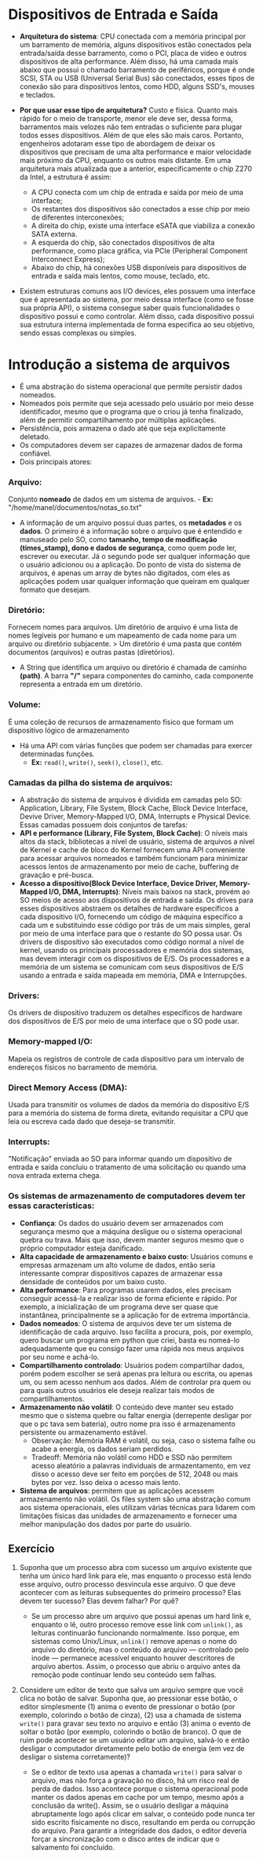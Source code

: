 # Dispositivos de Entrada e Saída
- **Arquitetura do sistema**: CPU conectada com a memória principal por um barramento de memória, alguns dispositivos estão conectados pela entrada/saída desse barramento, como o PCI, placa de vídeo e outros dispositivos de alta performance. Além disso, há uma camada mais abaixo que possui o chamado barramento de periféricos, porque é onde SCSI, STA ou USB (Universal Serial Bus) são conectados, esses tipos de conexão são para dispositivos lentos, como HDD, alguns SSD's, mouses e teclados.
- **Por que usar esse tipo de arquitetura?**
	Custo e física. Quanto mais rápido for o meio de transporte, menor ele deve ser, dessa forma, barramentos mais velozes não tem entradas o suficiente para plugar todos esses dispositivos. Além de que eles são mais caros. Portanto, engenheiros adotaram esse tipo de abordagem de deixar os dispositivos que precisam de uma alta performance e maior velocidade mais próximo da CPU, enquanto os outros mais distante.
	Em uma arquitetura mais atualizada que a anterior, especificamente o chip Z270 da Intel, a estrutura é assim:
  - A CPU conecta com um chip de entrada e saída por meio de uma interface;
  - Os restantes dos dispositivos são conectados a esse chip por meio de diferentes interconexões;
  - A direita do chip, existe uma interface eSATA que viabiliza a conexão SATA externa.
  - A esquerda do chip, são conectados dispositivos de alta performance, como placa gráfica, via PCIe (Peripheral Component Interconnect Express);
  - Abaixo do chip, há conexões USB disponíveis para dispositivos de entrada e saída mais lentos, como mouse, teclado, etc.

- Existem estruturas comuns aos I/O devices, eles possuem uma interface que é apresentada ao sistema, por meio dessa interface (como se fosse sua própria API), o sistema consegue saber quais funcionalidades o dispositivo possui e como controlar. Além disso, cada dispositivo possui sua estrutura interna implementada de forma especifica ao seu objetivo, sendo essas complexas ou simples.

# Introdução a sistema de arquivos
- É uma abstração do sistema operacional que permite persistir dados nomeados.
- Nomeados pois permite que seja acessado pelo usuário por meio desse identificador, mesmo que o programa que o criou já tenha finalizado, além de permitir compartilhamento por múltiplas aplicações.
- Persistência, pois armazena o dado até que seja explicitamente deletado.
- Os computadores devem ser capazes de armazenar dados de forma confiável.
- Dois principais atores: 
### Arquivo:
Conjunto **nomeado** de dados em um sistema de arquivos.
    - **Ex:** "/home/manel/documentos/notas_so.txt"
  - A informação de um arquivo possui duas partes, os **metadados** e os **dados**. O primeiro é a informação sobre o arquivo que é entendido e manuseado pelo SO, como **tamanho, tempo de modificação (times_stamp), dono e dados de segurança**, como quem pode ler, escrever ou executar. Já o segundo pode ser qualquer informação que o usuário adicionou ou a aplicação. Do ponto de vista do sistema de arquivos, é apenas um array de bytes não digitados, com eles as aplicações podem usar qualquer informação que queiram em qualquer formato que desejam.
### Diretório:
Fornecem nomes para arquivos. Um diretório de arquivo é uma lista de nomes legíveis por humano e um mapeamento de cada nome para um arquivo ou diretório subjacente.
		> Um diretório é uma pasta que contém documentos (arquivos) e outras pastas (diretórios).
- A String que identifica um arquivo ou diretório é chamada de caminho **(path)**. A barra **"/"** separa componentes do caminho, cada componente representa a entrada em um diretório.	
### Volume:
É uma coleção de recursos de armazenamento físico que formam um dispositivo lógico de armazenamento
- Há uma API com várias funções que podem ser chamadas para exercer determinadas funções.
  - **Ex:** `read()`, `write()`, `seek()`, `close()`, etc.
### Camadas da pilha do sistema de arquivos:
- A abstração do sistema de arquivos é dividida em camadas pelo SO: Application, Library, File System, Block Cache, Block Device Interface, Devive Driver, Memory-Mapped I/O, DMA, Interrupts e Physical Device. Essas camadas possuem dois conjuntos de tarefas:
- **API e performance (Library, File System, Block Cache)**: O níveis mais altos da stack, bibliotecas a nível de usuário, sistema de arquivos a nível de Kernel e cache de bloco do Kernel fornecem uma API conveniente para acessar arquivos nomeados e também funcionam para minimizar acessos lentos de armazenamento por meio de cache, buffering de gravação e pré-busca.
- **Acesso a dispositivo(Block Device Interface, Device Driver, Memory-Mapped I/O, DMA, Interrupts)**: Níveis mais baixos na stack, provém ao SO meios de acesso aos dispositivos de entrada e saída. Os drives para esses dispositivos abstraem os detalhes de hardware específicos a cada dispositivo I/O, fornecendo um código de máquina específico a cada um e substituindo esse código por trás de um mais simples, geral por meio de uma interface para que o restante do SO possa usar.
	Os drivers de dispositivo são executados como código normal a nível de kernel, usando os principais processadores e memória dos sistemas, mas devem interagir com os dispositivos de E/S.
	Os processadores e a memória de um sistema se comunicam com seus dispositivos de E/S usando a entrada e saída mapeada em memória, DMA e Interrupções.
### Drivers: 
Os drivers de dispositivo traduzem os detalhes específicos de hardware dos dispositivos de E/S por meio de uma interface que o SO pode usar.
### Memory-mapped I/O:
Mapeia os registros de controle de cada dispositivo para um intervalo de endereços físicos no barramento de memória. 
### Direct Memory Access (DMA):
Usada para transmitir os volumes de dados da memória do dispositivo E/S para a memória do sistema de forma direta, evitando requisitar a CPU que leia ou escreva cada dado que deseja-se transmitir.
### Interrupts: 
"Notificação" enviada ao SO para informar quando um dispositivo de entrada e saída concluiu o tratamento de uma solicitação ou quando uma nova entrada externa chega.

### Os sistemas de armazenamento de computadores devem ter essas características:
- **Confiança**: Os dados do usuário devem ser armazenados com segurança mesmo que a máquina desligue ou o sistema operacional quebra ou trava. Mais que isso, devem manter seguros mesmo que o próprio computador esteja danificado.
- **Alta capacidade de armazenamento e baixo custo**: Usuários comuns e empresas armazenam um alto volume de dados, então seria interessante comprar dispositivos capazes de armazenar essa densidade de conteúdos por um baixo custo.
- **Alta performance**: Para programas usarem dados, eles precisam conseguir acessá-la e realizar isso de forma eficiente e rápido. Por exemplo, a inicialização de um programa deve ser quase que instantânea, principalmente se a aplicação for de extrema importância.
- **Dados nomeados**: O sistema de arquivos deve ter um sistema de identificação de cada arquivo. Isso facilita a procura, pois, por exemplo, quero buscar um programa em python que criei, basta eu nomeá-lo adequadamente que eu consigo fazer uma rápida nos meus arquivos por seu nome e achá-lo.
- **Compartilhamento controlado**: Usuários podem compartilhar dados, porém podem escolher se será apenas pra leitura ou escrita, ou apenas um, ou sem acesso nenhum aos dados. Além de controlar pra quem ou para quais outros usuários ele deseja realizar tais modos de compartilhamentos.
- **Armazenamento não volátil**: O conteúdo deve manter seu estado mesmo que o sistema quebre ou faltar energia (derrepente desligar por que o pc tava sem bateria), outro nome pra isso é armazenamento persistente ou armazenamento estável.
  - Observação: Memória RAM é volátil, ou seja, caso o sistema falhe ou acabe a energia, os dados seriam perdidos.
  - Tradeoff: Memória não volátil como HDD e SSD não permitem acesso aleatório a palavras individuais de armazentamento, em vez disso o acesso deve ser feito em porções de 512, 2048 ou mais bytes por vez. Isso deixa o acesso mais lento.
- **Sistema de arquivos**: permitem que as aplicações acessem armazenamento não volátil. Os files system são uma abstração comum aos sistema operacionais, eles utilizam várias técnicas para lidarem com limitações físicas das unidades de armazenamento e fornecer uma melhor manipulação dos dados por parte do usuário.

## Exercício

1) Suponha que um processo abra com sucesso um arquivo existente que tenha um único hard link para ele, mas enquanto o processo está lendo esse arquivo, outro processo desvincula esse arquivo. O que deve acontecer com as leituras subsequentes do primeiro processo? Elas devem ter sucesso? Elas devem falhar? Por quê?  
    - Se um processo abre um arquivo que possui apenas um hard link e, enquanto o lê, outro processo remove esse link com `unlink()`, as leituras continuarão funcionando normalmente. Isso porque, em sistemas como Unix/Linux, `unlink()` remove apenas o nome do arquivo do diretório, mas o conteúdo do arquivo — controlado pelo inode — permanece acessível enquanto houver descritores de arquivo abertos. Assim, o processo que abriu o arquivo antes da remoção pode continuar lendo seu conteúdo sem falhas.

2) Considere um editor de texto que salva um arquivo sempre que você clica no botão de salvar. Suponha que, ao pressionar esse botão, o editor simplesmente (1) anima o evento de pressionar o botão (por exemplo, colorindo o botão de cinza), (2) usa a chamada de sistema `write()` para gravar seu texto no arquivo e então (3) anima o evento de soltar o botão (por exemplo, colorindo o botão de branco). O que de ruim pode acontecer se um usuário editar um arquivo, salvá-lo e então desligar o computador diretamente pelo botão de energia (em vez de desligar o sistema corretamente)?  
    - Se o editor de texto usa apenas a chamada `write()` para salvar o arquivo, mas não força a gravação no disco, há um risco real de perda de dados. Isso acontece porque o sistema operacional pode manter os dados apenas em cache por um tempo, mesmo após a conclusão da write(). Assim, se o usuário desligar a máquina abruptamente logo após clicar em salvar, o conteúdo pode nunca ter sido escrito fisicamente no disco, resultando em perda ou corrupção do arquivo. Para garantir a integridade dos dados, o editor deveria forçar a sincronização com o disco antes de indicar que o salvamento foi concluído.
	 

